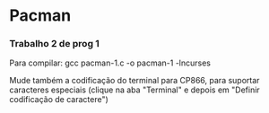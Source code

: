 # Pacman

<h3>Trabalho 2 de prog 1</h3>

<p>Para compilar: gcc pacman-1.c -o pacman-1 -lncurses</p>
<p>Mude também a codificação do terminal para CP866, para suportar caracteres especiais (clique na aba "Terminal" e depois em "Definir codificação de caractere")</p>